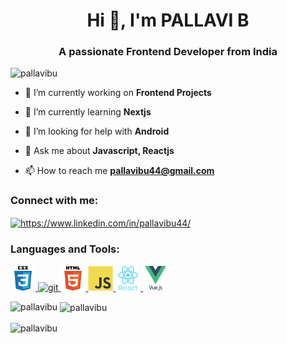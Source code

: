 <h1 align="center">Hi 👋, I'm PALLAVI B</h1>
<h3 align="center">A passionate Frontend Developer from India</h3>

<p align="left"> <img src="https://komarev.com/ghpvc/?username=pallavibu&label=Profile%20views&color=0e75b6&style=flat" alt="pallavibu" /> </p>

- 🔭 I’m currently working on **Frontend Projects**

- 🌱 I’m currently learning **Nextjs**

- 🤝 I’m looking for help with **Android**

- 💬 Ask me about **Javascript, Reactjs**

- 📫 How to reach me **pallavibu44@gmail.com**

<h3 align="left">Connect with me:</h3>
<p align="left">
<a href="https://linkedin.com/in/https://www.linkedin.com/in/pallavibu44/" target="blank"><img align="center" src="https://raw.githubusercontent.com/rahuldkjain/github-profile-readme-generator/master/src/images/icons/Social/linked-in-alt.svg" alt="https://www.linkedin.com/in/pallavibu44/" height="30" width="40" /></a>
</p>

<h3 align="left">Languages and Tools:</h3>
<p align="left"> <a href="https://www.w3schools.com/css/" target="_blank" rel="noreferrer"> <img src="https://raw.githubusercontent.com/devicons/devicon/master/icons/css3/css3-original-wordmark.svg" alt="css3" width="40" height="40"/> </a> <a href="https://git-scm.com/" target="_blank" rel="noreferrer"> <img src="https://www.vectorlogo.zone/logos/git-scm/git-scm-icon.svg" alt="git" width="40" height="40"/> </a> <a href="https://www.w3.org/html/" target="_blank" rel="noreferrer"> <img src="https://raw.githubusercontent.com/devicons/devicon/master/icons/html5/html5-original-wordmark.svg" alt="html5" width="40" height="40"/> </a> <a href="https://developer.mozilla.org/en-US/docs/Web/JavaScript" target="_blank" rel="noreferrer"> <img src="https://raw.githubusercontent.com/devicons/devicon/master/icons/javascript/javascript-original.svg" alt="javascript" width="40" height="40"/> </a> <a href="https://reactjs.org/" target="_blank" rel="noreferrer"> <img src="https://raw.githubusercontent.com/devicons/devicon/master/icons/react/react-original-wordmark.svg" alt="react" width="40" height="40"/> </a> <a href="https://vuejs.org/" target="_blank" rel="noreferrer"> <img src="https://raw.githubusercontent.com/devicons/devicon/master/icons/vuejs/vuejs-original-wordmark.svg" alt="vuejs" width="40" height="40"/> </a> </p>

<p><img align="left" src="https://github-readme-stats.vercel.app/api/top-langs?username=pallavibu&show_icons=true&locale=en&layout=compact" alt="pallavibu" /></p>

<p>&nbsp;<img align="center" src="https://github-readme-stats.vercel.app/api?username=pallavibu&show_icons=true&locale=en" alt="pallavibu" /></p>
<p><img align="center" src="https://github-readme-streak-stats.herokuapp.com/?user=pallavibu&" alt="pallavibu" /></p>
